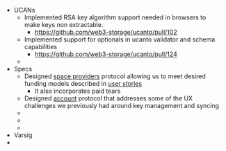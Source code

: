 - UCANs
	- Implemented RSA key algorithm support needed in browsers to make keys non extractable.
		- https://github.com/web3-storage/ucanto/pull/102
	- Implemented support for optionals in ucanto validator and schema capabilities
		- https://github.com/web3-storage/ucanto/pull/124
	-
- Specs
	- Designed [space providers](https://github.com/web3-storage/specs/blob/main/w3-space.md) protocol allowing us to meet desired funding models described in [user stories](https://www.notion.so/2022-11-14-User-stories-and-how-to-meet-them-3170c5c8ef82420ea97a9fec2f8ed9d3)
		- It also incorporates paid tears
	- Designed [account](https://github.com/web3-storage/specs/blob/main/w3-account.md) protocol that addresses some of the UX challenges we previously had around key management and syncing
	-
	-
	-
- Varsig
-